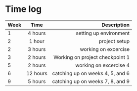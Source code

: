 # Time log

| Week   |      Time      |  Description |
|----------|:-------------:|------:|
| 1 |  4 hours | setting up environment |
| 2 |   1 hour   |   project setup |
| 2 | 3 hours | working on excercise |
| 3 | 2 hours | Working on project checkpoint 1 |
| 5 | 2 hours | working on excercise 4 |
| 6 | 12 hours | catching up on weeks 4, 5, and 6 |
| 9 | 5 hours | catching up on weeks 7, 8, and 9 |